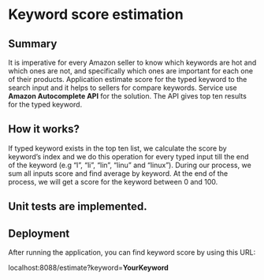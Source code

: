 # Keyword score estimation

## Summary
It is imperative for every Amazon seller to know which keywords are hot and which ones are not, and specifically which ones are important for each one of their products. Application estimate score for the typed keyword to the search input and it helps to sellers for compare keywords. 
Service use **Amazon Autocomplete API** for the solution. The API gives top ten results for the typed keyword. 

## How it works?
If typed keyword exists in the top ten list, we calculate the score by keyword’s index and we do this operation for every typed input till the end of the keyword (e.g “l”, “li”, “lin”, “linu” and “linux”). During our process, we sum all inputs score and find average by keyword. At the end of the process, we will get a score for the keyword between 0 and 100.

## Unit tests are implemented.

## Deployment
After running the application, you can find keyword score by using this URL: 	

localhost:8088/estimate?keyword=**YourKeyword**
